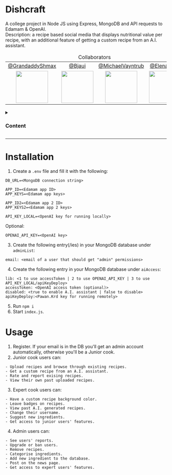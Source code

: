 # Dishcraft

A college project in Node JS using Express, MongoDB and API requests to Edamam & OpenAI.<br>
Description: a recipe based social media that displays nutritional value per recipe, with an additional feature of getting a custom recipe from an A.I. assistant.

<table align="center">
  <thead>
    <tr>
      <td colspan="4" align="center">Collaborators</td>
    </tr>
  </thead>
  <tbody>
    <tr align="center">
      <td><a href="https://github.com/GrandaddyShmax ">@GrandaddyShmax </a></td>
      <td><a href="https://github.com/Bjaui">@Bjaui</a></td>
      <td><a href="https://github.com/MichaelVayntrub">@MichaelVayntrub</a></td>
      <td><a href="https://github.com/ElenaChes">@ElenaChes</a></td>
    </tr>
    <tr align="center">
      <td>
        <a href="https://github.com/GrandaddyShmax"><img src="https://github.com/GrandaddyShmax.png?size=115" width=100 /></a>
      </td>
      <td>
        <a href="https://github.com/Bjaui"><img src="https://github.com/Bjaui.png?size=115" width=100 /></a>
      </td>
      <td>
        <a href="https://github.com/MichaelVayntrub"><img src="https://github.com/MichaelVayntrub.png?size=115" width=100 /></a>
      </td>
      <td>
        <a href="https://github.com/ElenaChes"><img src="https://github.com/ElenaChes.png?size=115" width=100 /></a>
      </td>
    </tr>
  </tbody>
</table>

<details>
  <summary><h3>Content</h3></summary>

- [Installation](#installation)
- [Usage](#usage)

</details>
<hr>

# Installation

1. Create a `.env` file and fill it with the following:

```
DB_URL=<MongoDB connection string>

APP_ID=<Edamam app ID>
APP_KEYS=<Edamam app keys>

APP_ID2=<Edamam app 2 ID>
APP_KEYS2=<Edamam app 2 keys>

API_KEY_LOCAL=<OpenAI key for running locally>
```

Optional:

```
OPENAI_API_KEY=<OpenAI key>
```

3. Create the following entry(/ies) in your MongoDB database under `adminList`:

```
email: <email of a user that should get "admin" permissions>
```

4. Create the following entry in your MongoDB database under `aiAccess`:

```
lib: <1 to use accessToken | 2 to use OPENAI_API_KEY | 3 to use API_KEY_LOCAL/apiKeyDeploy>
accessToken: <OpenAI access token (optional)>
disabled: <true to enable A.I. assistant | false to disable>
apiKeyDeploy:<Pawan.Krd key for running remotely>
```

5. Run `npm i`
6. Start `index.js`.

# Usage

1. Register. If your email is in the DB you'll get an admin account automatically, otherwise you'll be a Junior cook.
2. Junior cook users can:

```
- Upload recipes and browse through existing recipes.
- Get a custom recipe from an A.I. assistant.
- Rate and report exising recipes.
- View their own past uploaded recipes.
```

3. Expert cook users can:

```
- Have a custom recipe background color.
- Leave badges on recipes.
- View past A.I. generated recipes.
- Change their username.
- Suggest new ingredients.
- Get access to junior users' features.
```

4. Admin users can:

```
- See users' reports.
- Upgrade or ban users.
- Remove recipes.
- Categorise ingredients.
- Add new ingredient to the database.
- Post on the news page.
- Get access to expert users' features.
```

